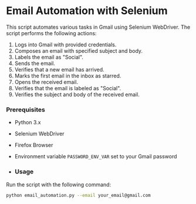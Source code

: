 # Email Automation with Selenium

This script automates various tasks in Gmail using Selenium WebDriver. The script performs the following actions:

1. Logs into Gmail with provided credentials.
2. Composes an email with specified subject and body.
3. Labels the email as "Social".
4. Sends the email.
5. Verifies that a new email has arrived.
6. Marks the first email in the inbox as starred.
7. Opens the received email.
8. Verifies that the email is labeled as "Social".
9. Verifies the subject and body of the received email.

### **Prerequisites**

- Python 3.x
- Selenium WebDriver
- Firefox Browser
- Environment variable `PASSWORD_ENV_VAR` set to your Gmail password

- ### **Usage**

Run the script with the following command:

```sh
python email_automation.py --email your_email@gmail.com
